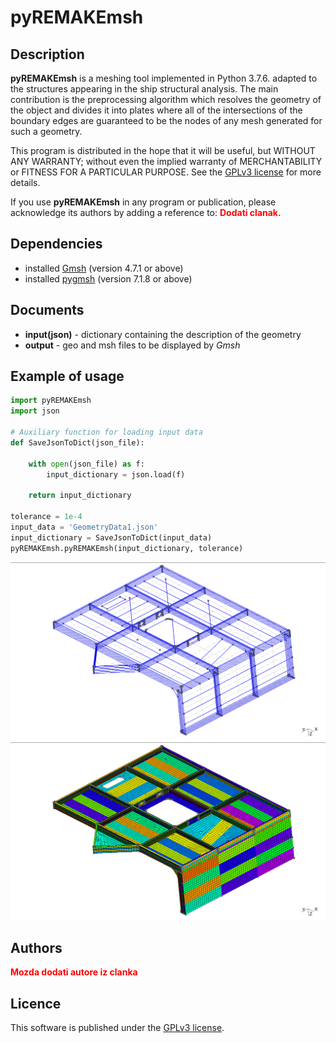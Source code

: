 # pyREMAKEmsh

## **Description**

**pyREMAKEmsh** is a meshing tool implemented in Python 3.7.6. adapted to the structures appearing in the ship structural analysis. The main contribution is the preprocessing algorithm which resolves the geometry of the object and divides it into plates where all of the intersections of the boundary edges are guaranteed to be the nodes of any mesh generated for such a geometry.

This program is distributed in the hope that it will be useful, but WITHOUT ANY WARRANTY; without even the implied warranty of MERCHANTABILITY or FITNESS FOR A PARTICULAR PURPOSE. See the [GPLv3 license](https://www.gnu.org/licenses/gpl-3.0.en.html) for more details.

If you use **pyREMAKEmsh** in any program or publication, please acknowledge its authors by adding a reference to:<span style="color:red"> **Dodati clanak.** </span>

## **Dependencies**
* installed [Gmsh](https://gmsh.info/) (version 4.7.1 or above)
* installed [pygmsh](https://github.com/nschloe/pygmsh) (version 7.1.8 or above)

## **Documents**
- **input(json)** - dictionary containing the description of the geometry
- **output** - geo and msh files to be displayed by *Gmsh*

## **Example of usage**
```python
import pyREMAKEmsh
import json

# Auxiliary function for loading input data
def SaveJsonToDict(json_file):  
    
    with open(json_file) as f:
        input_dictionary = json.load(f)

    return input_dictionary

tolerance = 1e-4
input_data = 'GeometryData1.json'
input_dictionary = SaveJsonToDict(input_data)
pyREMAKEmsh.pyREMAKEmsh(input_dictionary, tolerance)

```

![Geometry](/Figures/Geometry1.png "Geometry")
![Mesh](/Figures/Mesh1.png "Mesh")


## **Authors**
<span style="color:red"> **Mozda dodati autore iz clanka** </span>

## **Licence**
This software is published under the [GPLv3 license](https://www.gnu.org/licenses/gpl-3.0.en.html).
